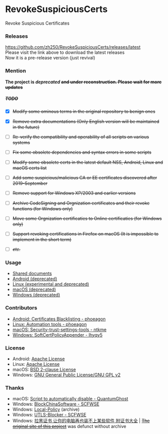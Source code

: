 ﻿RevokeSuspiciousCerts
==============
Revoke Suspicious Certificates<br />


### Releases

https://github.com/zh250/RevokeSuspiciousCerts/releases/latest<br />
Please visit the link above to download the latest releases<br />
Now it is a pre-release version (just revival)


### Mention

**The project is _deprecated_ ~~and under reconstruction. Please wait for more updates~~**

##### ~~TODO~~
* [x] ~~Modify some ominous terms in the original repository to benign ones~~
* [x] ~~Remove extra documentations (Only English version will be maintained in the future)~~
* [ ] ~~Re-verify the compatibility and operability of all scripts on various systems~~
* [ ] ~~Fix some obsolete dependencies and syntax errors in some scripts~~
* [ ] ~~Modify some obsolete certs in the latest default NSS, Android, Linux and macOS certs list~~
* [ ] ~~Add some suspicious/malicious CA or EE certificates discovered after 2019-September~~
* [ ] ~~Remove support for Windows XP/2003 and earlier versions~~
* [ ] ~~Archive CodeSigning and Orgnization certificates and their revoke functions (for Windows only)~~
* [ ] ~~Move some Orgnization certificaties to Online certificaties (for Windows only)~~
* [ ] ~~Support revoking certifications in Firefox on macOS (It is impossible to implement in the short term)~~
* [ ] ~~*etc.*~~


### Usage

* [Shared documents](./Shared/Documents)
* [Android (deprecated)](./Android)
* [Linux (experimental and deprecated)](./Linux)
* [macOS (deprecated)](./Mac)
* [Windows (deprecated)](./Windows)

### Contributors
* [Android: Certificates Blacklisting - phoeagon](https://github.com/phoeagon/RevokeChinaCerts/tree/master/Android)
* [Linux: Automation tools - phoeagon](https://github.com/phoeagon/RevokeChinaCerts/tree/master/Linux)
* [macOS: Security-trust-settings-tools - ntkme](https://github.com/ntkme/security-trust-settings-tools)
* [Windows: SoftCertPolicyAppender - lhyqy5](https://github.com/lhyqy5)

### License
* Android: [Apache License](./Android/LICENSE)
* Linux: [Apache License](./Linux/LICENSE)
* macOS: [BSD 2-clause License](./Mac/LICENSE)
* Windows: [GNU General Public License/GNU GPL v2](./Windows/LICENSE)

### Thanks
* macOS: [Script to automatically disable - QuantumGhost](https://github.com/QuantumGhost/RevokeChinaCerts/tree/master/Mac)
* Windows: [BlockChinaSoftware - SCFWSE](https://github.com/SCFWSE/BlockChinaSoftware)
* Windows: [Local-Policy](https://web.archive.org/web/20160318075831/https://bitbucket.org/MartinEden/local-policy) (archive)
* Windows: [UTLS-Blocker - SCFWSE](https://github.com/SCFWSE/UTLS-Blocker)
* Windows: [拉黑证书 让你的电脑再也装不上某些软件 附证书大全](https://laod.cn/342.html) | ~~[The original site of this project](https://typcn.com/legacy/blog/posts/ban-digital-cert.html)~~ was defunct without archive
